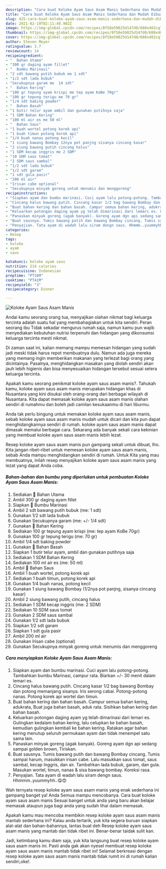 ```yaml
---
description: "Cara buat Koloke Ayam Saus Asam Manis Sederhana dan Mudah Dibuat"
title: "Cara buat Koloke Ayam Saus Asam Manis Sederhana dan Mudah Dibuat"
slug: 425-cara-buat-koloke-ayam-saus-asam-manis-sederhana-dan-mudah-dibuat
date: 2021-02-19T02:11:49.902Z
image: https://img-global.cpcdn.com/recipes/8f58e59825d147d0/680x482cq70/koloke-ayam-saus-asam-manis-foto-resep-utama.jpg
thumbnail: https://img-global.cpcdn.com/recipes/8f58e59825d147d0/680x482cq70/koloke-ayam-saus-asam-manis-foto-resep-utama.jpg
cover: https://img-global.cpcdn.com/recipes/8f58e59825d147d0/680x482cq70/koloke-ayam-saus-asam-manis-foto-resep-utama.jpg
author: Steven Meyer
ratingvalue: 3.7
reviewcount: 14
recipeingredient:
- "  Bahan Utama"
- "300 gr daging ayam fillet"
- "  Bumbu Marinasi"
- "2 sdt bawang putih bubuk me 1 sdt"
- "1/2 sdt lada bubuk"
- "Secukupnya garam me  14 sdt"
- "  Bahan Kering"
- "100 gr tepung ayam krispi me tep ayam KoBe 70gr"
- "100 gr tepung terigu me 70 gr"
- "1/4 sdt baking powder"
- "  Bahan Basah"
- "1 butir telur ayam ambil dan gunakan putihnya saja"
- "1 SDM Bahan Kering"
- "100 ml air es me 50 ml"
- "  Bahan Saus"
- "1 buah wortel potong korek api"
- "1 buah timun potong korek api"
- "1/4 buah nanas potong kecil"
- "1 siung bawang Bombay 12nya pot panjng sisanya cincang kasar"
- "2 siung bawang putih cincang halus"
- "1 SDM kecap inggris me 2 SDM"
- "10 SDM saus tomat"
- "2 SDM saus sambal"
- "1/2 sdt lada bubuk"
- "1/2 sdt garam"
- "1 sdt gula pasir"
- "200 ml air"
- "Irisan cabe optional"
- "Secukupnya minyak goreng untuk menumis dan menggoreng"
recipeinstructions:
- "Siapkan ayam dan bumbu marinasi. Cuci ayam lalu potong-potong. Tambahkan bumbu Marinasi, campur rata. Biarkan +/- 30 menit dalam lemari es."
- "Cincang halus bawang putih. Cincang kasar 1/2 bag bawang Bombay dan potong memanjang sisanya. Iris serong cabai. Potong-potong nanas. Potong korek api wortel dan timun."
- "Buat bahan kering dan bahan basah. Campur semua bahan kering, adukrata, Buat juga bahan basah, aduk rata. Sisihkan bahan kering dan bahan basah."
- "Keluarkan potongan daging ayam yg telah dimarinasi dari lemari es. Gulingkan kedalam bahan kering, lalu celupkan ke bahan basah, kemudian gulingkan kembali ke bahan kering. Ratakan agar bahan kering menutup seluruh permukaan ayam dan tidak menempel satu sama lain."
- "Panaskan minyak goreng (agak banyak). Goreng ayam dgn api sedang sampai golden brown, Tiriskan."
- "Buat sausnya. Tumis bawang putih dan bawang Bombay cincang. Tumis sampai harum, masukkan irisan cabe. Lalu masukkan saus tomat, saus sambal, kecap Inggris, dan air. Tambahkan lada bubuk, garam, dan gula. Masukan wortel, timun, nanas &amp; sisa bawang bombay. Koreksi rasa."
- "Penyajian. Tata ayam di wadah lalu siram dengn saus. Hhmmm..yuummyhh..😋😍"
categories:
- Resep
tags:
- koloke
- ayam
- saus

katakunci: koloke ayam saus 
nutrition: 214 calories
recipecuisine: Indonesian
preptime: "PT16M"
cooktime: "PT41M"
recipeyield: "3"
recipecategory: Dinner

---
```



![Koloke Ayam Saus Asam Manis](https://img-global.cpcdn.com/recipes/8f58e59825d147d0/680x482cq70/koloke-ayam-saus-asam-manis-foto-resep-utama.jpg)

Andai kamu seorang orang tua, menyajikan olahan nikmat bagi keluarga tercinta adalah suatu hal yang membahagiakan untuk kita sendiri. Peran seorang ibu Tidak sekadar mengurus rumah saja, namun kamu pun wajib menyediakan kebutuhan nutrisi terpenuhi dan hidangan yang dikonsumsi keluarga tercinta mesti nikmat.

Di zaman  saat ini, kalian memang mampu memesan hidangan yang sudah jadi meski tidak harus repot membuatnya dulu. Namun ada juga mereka yang memang ingin memberikan makanan yang terlezat bagi orang yang dicintainya. Pasalnya, menghidangkan masakan yang diolah sendiri akan jauh lebih higienis dan bisa menyesuaikan hidangan tersebut sesuai selera keluarga tercinta. 



Apakah kamu seorang penikmat koloke ayam saus asam manis?. Tahukah kamu, koloke ayam saus asam manis merupakan hidangan khas di Nusantara yang kini disukai oleh orang-orang dari berbagai wilayah di Nusantara. Kita dapat memasak koloke ayam saus asam manis olahan sendiri di rumahmu dan boleh jadi camilan kesukaanmu di hari liburmu.

Anda tak perlu bingung untuk memakan koloke ayam saus asam manis, sebab koloke ayam saus asam manis mudah untuk dicari dan kita pun dapat menghidangkannya sendiri di rumah. koloke ayam saus asam manis dapat dimasak memalui berbagai cara. Sekarang ada banyak sekali cara kekinian yang membuat koloke ayam saus asam manis lebih lezat.

Resep koloke ayam saus asam manis pun gampang sekali untuk dibuat, lho. Kita jangan ribet-ribet untuk memesan koloke ayam saus asam manis, sebab Anda mampu menghidangkan sendiri di rumah. Untuk Kita yang mau membuatnya, inilah resep menyajikan koloke ayam saus asam manis yang lezat yang dapat Anda coba.

<!--inarticleads1-->

##### Bahan-bahan dan bumbu yang diperlukan untuk pembuatan Koloke Ayam Saus Asam Manis:

1. Sediakan  🍗 Bahan Utama
1. Ambil 300 gr daging ayam fillet
1. Siapkan  🍗 Bumbu Marinasi
1. Ambil 2 sdt bawang putih bubuk (me: 1 sdt)
1. Gunakan 1/2 sdt lada bubuk
1. Gunakan Secukupnya garam (me: +/- 1/4 sdt)
1. Gunakan  🍗 Bahan Kering
1. Sediakan 100 gr tepung ayam krispi (me: tep ayam KoBe 70gr)
1. Gunakan 100 gr tepung terigu (me: 70 gr)
1. Ambil 1/4 sdt baking powder
1. Gunakan  🍗 Bahan Basah
1. Siapkan 1 butir telur ayam, ambil dan gunakan putihnya saja
1. Sediakan 1 SDM Bahan Kering
1. Sediakan 100 ml air es (me: 50 ml)
1. Ambil  🍗 Bahan Saus
1. Ambil 1 buah wortel, potong korek api
1. Sediakan 1 buah timun, potong korek api
1. Gunakan 1/4 buah nanas, potong kecil
1. Gunakan 1 siung bawang Bombay (1/2nya pot panjng, sisanya cincang kasar)
1. Ambil 2 siung bawang putih, cincang halus
1. Sediakan 1 SDM kecap inggris (me: 2 SDM)
1. Sediakan 10 SDM saus tomat
1. Gunakan 2 SDM saus sambal
1. Gunakan 1/2 sdt lada bubuk
1. Siapkan 1/2 sdt garam
1. Siapkan 1 sdt gula pasir
1. Ambil 200 ml air
1. Gunakan Irisan cabe (optional)
1. Gunakan Secukupnya minyak goreng untuk menumis dan menggoreng




<!--inarticleads2-->

##### Cara menyiapkan Koloke Ayam Saus Asam Manis:

1. Siapkan ayam dan bumbu marinasi. Cuci ayam lalu potong-potong. Tambahkan bumbu Marinasi, campur rata. Biarkan +/- 30 menit dalam lemari es.
1. Cincang halus bawang putih. Cincang kasar 1/2 bag bawang Bombay dan potong memanjang sisanya. Iris serong cabai. Potong-potong nanas. Potong korek api wortel dan timun.
1. Buat bahan kering dan bahan basah. Campur semua bahan kering, adukrata, Buat juga bahan basah, aduk rata. Sisihkan bahan kering dan bahan basah.
1. Keluarkan potongan daging ayam yg telah dimarinasi dari lemari es. Gulingkan kedalam bahan kering, lalu celupkan ke bahan basah, kemudian gulingkan kembali ke bahan kering. Ratakan agar bahan kering menutup seluruh permukaan ayam dan tidak menempel satu sama lain.
1. Panaskan minyak goreng (agak banyak). Goreng ayam dgn api sedang sampai golden brown, Tiriskan.
1. Buat sausnya. Tumis bawang putih dan bawang Bombay cincang. Tumis sampai harum, masukkan irisan cabe. Lalu masukkan saus tomat, saus sambal, kecap Inggris, dan air. Tambahkan lada bubuk, garam, dan gula. Masukan wortel, timun, nanas &amp; sisa bawang bombay. Koreksi rasa.
1. Penyajian. Tata ayam di wadah lalu siram dengn saus. Hhmmm..yuummyhh..😋😍




Wah ternyata resep koloke ayam saus asam manis yang enak sederhana ini gampang banget ya! Anda Semua mampu mencobanya. Cara buat koloke ayam saus asam manis Sesuai banget untuk anda yang baru akan belajar memasak ataupun juga bagi anda yang sudah lihai dalam memasak.

Apakah kamu mau mencoba membikin resep koloke ayam saus asam manis mantab sederhana ini? Kalau anda tertarik, yuk kita segera buruan siapkan alat-alat dan bahan-bahannya, lantas buat deh Resep koloke ayam saus asam manis yang mantab dan tidak ribet ini. Benar-benar taidak sulit kan. 

Jadi, ketimbang kamu diam saja, yuk kita langsung buat resep koloke ayam saus asam manis ini. Pasti anda gak akan nyesel membuat resep koloke ayam saus asam manis mantab tidak ribet ini! Selamat berkreasi dengan resep koloke ayam saus asam manis mantab tidak rumit ini di rumah kalian sendiri,oke!.

